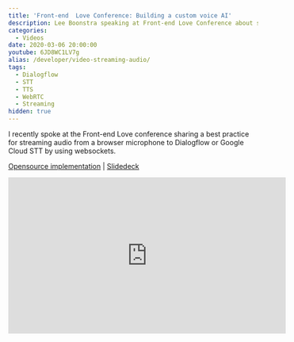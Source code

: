 ```yaml
---
title: 'Front-end  Love Conference: Building a custom voice AI'
description: Lee Boonstra speaking at Front-end Love Conference about streaming audio from a browser to Dialogflow via WebRTC.
categories:
  - Videos
date: 2020-03-06 20:00:00
youtube: 6JD8WC1LV7g
alias: /developer/video-streaming-audio/
tags:
  - Dialogflow
  - STT
  - TTS
  - WebRTC
  - Streaming
hidden: true
---
```


<p>
I recently spoke at the Front-end Love conference sharing a best practice for streaming audio from a browser microphone to Dialogflow or Google Cloud STT by using websockets.
</p>

<!--more-->

<a href="https://github.com/dialogflow/selfservicekiosk-audio-streaming">Opensource implementation</a> | 
<a href="https://speakerdeck.com/savelee/implementing-a-custom-ai-voice-assistant-by-streaming-webrtc-to-dialogflow-and-cloud-speech">Slidedeck</a>


<iframe width="560" height="315" src="https://www.youtube.com/embed/6JD8WC1LV7g" frameborder="0" allow="accelerometer; autoplay; encrypted-media; gyroscope; picture-in-picture" allowfullscreen></iframe>
